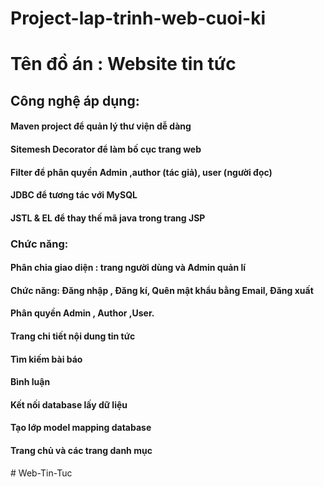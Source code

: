 # Project-lap-trinh-web-cuoi-ki

# Tên đồ án : Website tin tức
 
## Công nghệ áp dụng:
   #### Maven project để quản lý thư viện dễ dàng
   #### Sitemesh Decorator để làm bố cục trang web
   #### Filter để phân quyền Admin ,author (tác giả), user (người đọc)
   #### JDBC để tương tác với MySQL
   #### JSTL & EL  để thay thế mã java trong trang JSP

### Chức năng:
   #### Phân chia giao diện : trang người dùng và Admin quản lí
   #### Chức năng: Đăng nhập , Đăng kí, Quên mật khẩu bằng Email, Đăng xuất
   #### Phân quyền Admin , Author ,User.
   #### Trang chi tiết nội dung tin tức
   #### Tìm kiếm bài báo
   #### Bình luận
   #### Kết nối database lấy dữ liệu
   #### Tạo lớp model mapping database
   #### Trang chủ và các trang danh mục

#   W e b - T i n - T u c 
 
 
